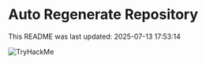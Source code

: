# Auto Regenerate Repository

This README was last updated: 2025-07-13 17:53:14

 ![TryHackMe](https://tryhackme.com/badge/533634)